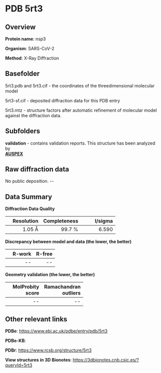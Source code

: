 # PDB 5rt3

## Overview

**Protein name**: nsp3

**Organism**: SARS-CoV-2

**Method**: X-Ray Diffraction



## Basefolder

5rt3.pdb and 5rt3.cif - the coordinates of the threedimensional molecular model

5rt3-sf.cif - deposited diffraction data for this PDB entry

5rt3.mtz - structure factors after automatic refinement of molecular model against the diffraction data.

## Subfolders





**validation** - contains validation reports. This structure has been analyzed by <br>[**AUSPEX**](https://github.com/thorn-lab/coronavirus_structural_task_force/tree/master/pdb/nsp3/SARS-CoV-2/5rt3/validation/auspex)     



## Raw diffraction data

No public deposition. --<br> 

## Data Summary
**Diffraction Data Quality**

|   | Resolution | Completeness| I/sigma |
|---|-------------:|----------------:|--------------:|
|   |1.05 Å|99.7  %|<img width=50/>6.590|

**Discrepancy between model and data (the lower, the better)**

|   | **R-work**| **R-free**   
|---|-------------:|----------------:|           
||--|--|

**Geometry validation (the lower, the better)**

|   |**MolProbity<br>score**| **Ramachandran<br>outliers** 
|---|-------------:|----------------:|
||--|--|

 

 



## Other relevant links 
**PDBe**:  https://www.ebi.ac.uk/pdbe/entry/pdb/5rt3

**PDBe-KB**:  
 
**PDBr**: https://www.rcsb.org/structure/5rt3 

**View structures in 3D Bionotes**: https://3dbionotes.cnb.csic.es/?queryId=5rt3

